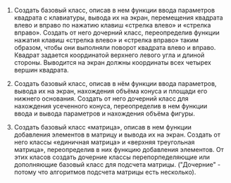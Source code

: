 1. Создать базовый класс, описав в нем функции ввода параметров квадрата с клавиатуры, вывода их на экран, перемещения квадрата влево и вправо по нажатию клавиш «стрелка влево» и «стрелка вправо». Создать от него дочерний класс, переопределив функции нажатия клавиш «стрелка влево» и «стрелка вправо» таким образом, чтобы они выполняли поворот квадрата влево и вправо. Квадрат задается координатой верхнего левого угла и длиной стороны. Выводится на экран должны координаты всех четырех вершин квадрата.

2. Создать базовый класс, описав в нём функции ввода параметров, вывода их на экран, нахождения объёма конуса и площади его нижнего основания. Создать от него дочерний класс для нахождения усеченного конуса, переопределив в нем функции ввода и вывода параметров и нахождения объёма фигуры. 

3. Создать базовый класс «матрица», описав в нем функции добавления элементов в матрицу и вывода их на экран. Создать от него классы «единичная матрица» и «верхняя треугольная матрица», переопределив в них функцию добавления элементов. От этих класов создать дочерние классы перепорпеделяющие или дополняющие базовый класс для подсчета матрицы. ("Дочерние" - потому что алгоритмов подсчета матрицы есть несколько).